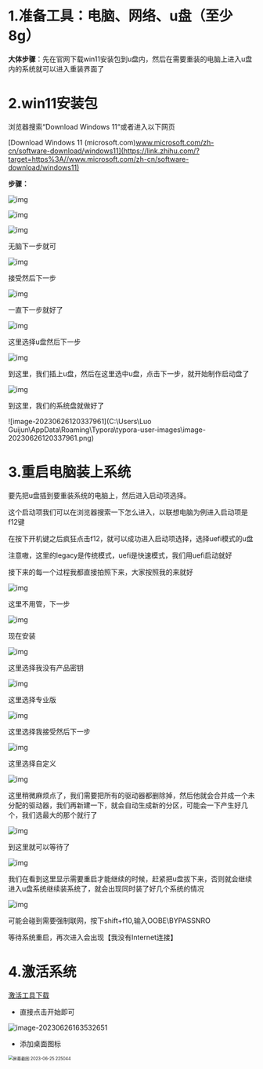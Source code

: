 # 1.准备工具：电脑、网络、u盘（至少8g）

**大体步骤**：先在官网下载win11安装包到u盘内，然后在需要重装的电脑上进入u盘内的系统就可以进入重装界面了

# 2.win11安装包

浏览器搜索“Download Windows 11“或者进入以下网页

[Download Windows 11 (microsoft.com)www.microsoft.com/zh-cn/software-download/windows11](https://link.zhihu.com/?target=https%3A//www.microsoft.com/zh-cn/software-download/windows11)

**步骤：**

![img](https://pic3.zhimg.com/80/v2-b0f02b5d311253a5614be96ce8a337ce_720w.webp)

![img](https://pic3.zhimg.com/80/v2-afd5b576fa56dc250d5ad457383f948e_720w.webp)



![img](https://pic2.zhimg.com/80/v2-ae0c0d9ec78e7bd8f7b2078760e5e351_720w.webp)

无脑下一步就可

![img](https://pic2.zhimg.com/80/v2-f315d50070019e06371ce3bad94ef389_720w.webp)

接受然后下一步

![img](https://pic2.zhimg.com/80/v2-41c709551dc2b05021a4abab907f3721_720w.webp)

一直下一步就好了

![img](https://pic4.zhimg.com/80/v2-ddedcb37b7a865480820972b3951e4bf_720w.webp)

这里选择u盘然后下一步

![img](https://pic2.zhimg.com/80/v2-a1b9c2a24ab2ab77a6e8ecc6a3d153d9_720w.webp)

到这里，我们插上u盘，然后在这里选中u盘，点击下一步，就开始制作启动盘了

![img](https://pic1.zhimg.com/80/v2-456a3b6a9beb35b062112ef4d86b3f90_720w.webp)

到这里，我们的系统盘就做好了

![image-20230626120337961](C:\Users\Luo Guijun\AppData\Roaming\Typora\typora-user-images\image-20230626120337961.png)

# 3.重启电脑装上系统

要先把u盘插到要重装系统的电脑上，然后进入启动项选择。

这个启动项我们可以在浏览器搜索一下怎么进入，以联想电脑为例进入启动项是f12键

在按下开机键之后疯狂点击f12，就可以成功进入启动项选择，选择uefi模式的u盘

注意嗷，这里的legacy是传统模式，uefi是快速模式，我们用uefi启动就好

接下来的每一个过程我都直接拍照下来，大家按照我的来就好

![img](重装win11系统.assets/v2-3444799162df56f4af6adb52dd61f43e_720w.webp)

这里不用管，下一步

![img](重装win11系统.assets/v2-c6c0e8f071d91b80a3ca88e12c549164_720w.webp)

现在安装

![img](重装win11系统.assets/v2-3bd91b35663e959315fb74cec8ab3907_720w.webp)

这里选择我没有产品密钥

![img](重装win11系统.assets/v2-bfdc037c9bc7343ca3c1796ee51b1176_720w.webp)

这里选择专业版

![img](重装win11系统.assets/v2-025f62165aca4e7ce4b945aebe405824_720w.webp)

这里选择我接受然后下一步

![img](重装win11系统.assets/v2-038105f77813b24e2704d05bcb876b7e_720w.webp)

这里选择自定义

![img](重装win11系统.assets/v2-6d2529be0474c992583beac01175d485_720w.webp)

这里稍微麻烦点了，我们需要把所有的驱动器都删除掉，然后他就会合并成一个未分配的驱动器，我们再新建一下，就会自动生成新的分区，可能会一下产生好几个，我们选最大的那个就行了

![img](重装win11系统.assets/v2-7b05b966f807800d223ffdf22ead688f_720w.webp)

到这里就可以等待了

![img](重装win11系统.assets/v2-5b6cd0fcb583dc7687a755d7bcea70a5_720w.webp)

我们在看到这里显示需要重启才能继续的时候，赶紧把u盘拔下来，否则就会继续进入u盘系统继续装系统了，就会出现同时装了好几个系统的情况

![img](重装win11系统.assets/v2-a29d584f8865f54b44b68a9968fb0489_720w.webp)

可能会碰到需要强制联网，按下shift+f10,输入OOBE\BYPASSNRO

等待系统重启，再次进入会出现【我没有Internet连接】

# 4.激活系统

[激活工具下载](https://pan.baidu.com/link/zhihu/7ZhlzMuThPiWRzFG5mVSZxRjNqb3IkVwZQVG==)

- 直接点击开始即可

![image-20230626163532651](重装win11系统.assets/image-20230626163532651.png)

- 添加桌面图标

<img src="重装win11系统.assets/屏幕截图 2023-06-25 225044.png" alt="屏幕截图 2023-06-25 225044" style="zoom:60%;" />